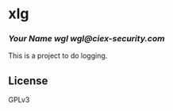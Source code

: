 # xlg
### _Your Name wgl wgl@ciex-security.com_

This is a project to do logging.

## License

GPLv3


